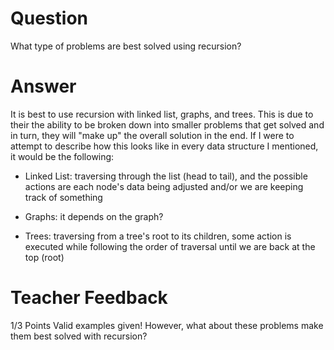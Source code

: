 # Question

What type of problems are best solved using recursion?

# Answer

It is best to use recursion with linked list, graphs, and trees. This is due to their the ability to be broken down into smaller problems that get solved and in turn, they will "make up" the overall solution in the end. If I were to attempt to describe how this looks like in every data structure I mentioned, it would be the following: 

* Linked List: traversing through the list (head to tail), and the possible actions are each node's data being adjusted and/or we are keeping track of something 

* Graphs: it depends on the graph? 

* Trees: traversing from a tree's root to its children, some action is executed while following the order of traversal until we are back at the top (root) 

# Teacher Feedback

1/3 Points
Valid examples given! However, what about these problems make them best solved with recursion? 